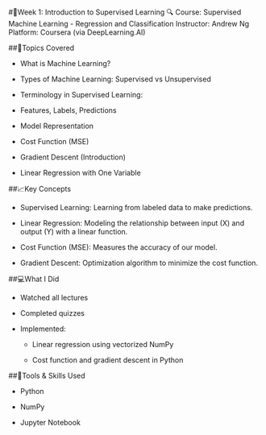 #📘Week 1: Introduction to Supervised Learning
🔍 Course: Supervised Machine Learning - Regression and Classification
Instructor: Andrew Ng
Platform: Coursera (via DeepLearning.AI)

##🧠Topics Covered

- What is Machine Learning?

- Types of Machine Learning: Supervised vs Unsupervised

- Terminology in Supervised Learning:

- Features, Labels, Predictions

- Model Representation

- Cost Function (MSE)

- Gradient Descent (Introduction)

- Linear Regression with One Variable

##📈Key Concepts

- Supervised Learning: Learning from labeled data to make predictions.

- Linear Regression: Modeling the relationship between input (X) and output (Y) with a linear function.

- Cost Function (MSE): Measures the accuracy of our model.

- Gradient Descent: Optimization algorithm to minimize the cost function.

##💻What I Did

- Watched all lectures

- Completed quizzes

- Implemented:

	- Linear regression using vectorized NumPy

	- Cost function and gradient descent in Python


##🔧Tools & Skills Used

- Python

- NumPy

- Jupyter Notebook

